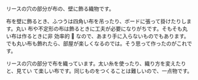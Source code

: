 リースの穴の部分が布の、壁に飾る織物です。

布を壁に飾るとき、ふつうは四角い布を吊ったり、ボードに張って掛けたりします。丸い
布や不定形の布は飾るときに工夫が必要になりがちです。そもそも丸い布は作るときに非
効率的  なので、あまり手に入らないものでもあります。  
でも丸い布も飾れたら、部屋が楽しくなるのでは。そう思って作ったのがこれです。

リースの穴の部分で布を織っています。太い糸を使ったり、織り方を変えたりと、見てい
て楽しい布です。同じものをつくることは難しいので、一点物です。
